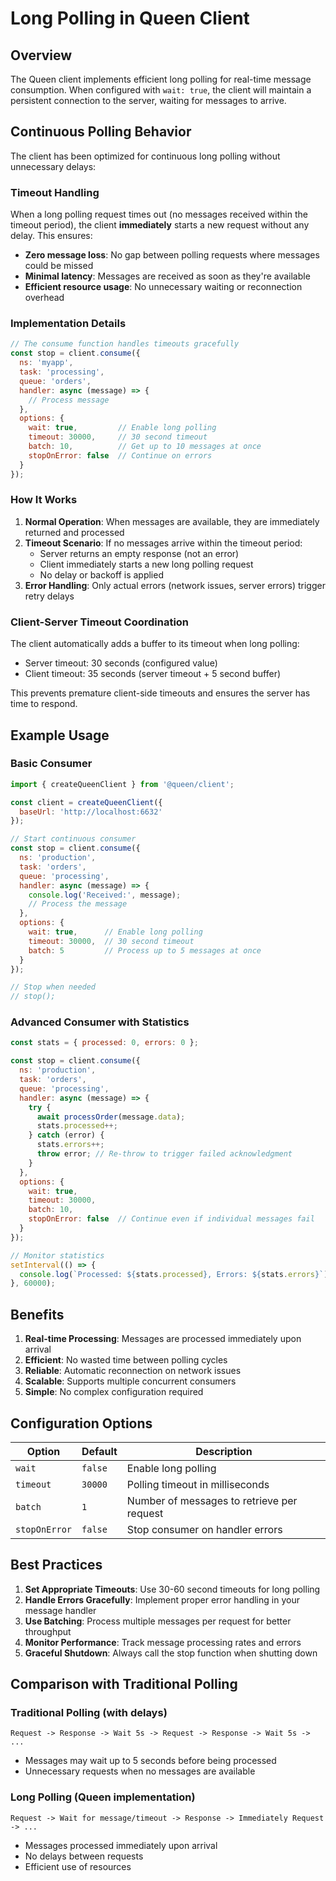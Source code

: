 # Long Polling in Queen Client

## Overview

The Queen client implements efficient long polling for real-time message consumption. When configured with `wait: true`, the client will maintain a persistent connection to the server, waiting for messages to arrive.

## Continuous Polling Behavior

The client has been optimized for continuous long polling without unnecessary delays:

### Timeout Handling

When a long polling request times out (no messages received within the timeout period), the client **immediately** starts a new request without any delay. This ensures:

- **Zero message loss**: No gap between polling requests where messages could be missed
- **Minimal latency**: Messages are received as soon as they're available
- **Efficient resource usage**: No unnecessary waiting or reconnection overhead

### Implementation Details

```javascript
// The consume function handles timeouts gracefully
const stop = client.consume({
  ns: 'myapp',
  task: 'processing',
  queue: 'orders',
  handler: async (message) => {
    // Process message
  },
  options: {
    wait: true,         // Enable long polling
    timeout: 30000,     // 30 second timeout
    batch: 10,          // Get up to 10 messages at once
    stopOnError: false  // Continue on errors
  }
});
```

### How It Works

1. **Normal Operation**: When messages are available, they are immediately returned and processed
2. **Timeout Scenario**: If no messages arrive within the timeout period:
   - Server returns an empty response (not an error)
   - Client immediately starts a new long polling request
   - No delay or backoff is applied
3. **Error Handling**: Only actual errors (network issues, server errors) trigger retry delays

### Client-Server Timeout Coordination

The client automatically adds a buffer to its timeout when long polling:
- Server timeout: 30 seconds (configured value)
- Client timeout: 35 seconds (server timeout + 5 second buffer)

This prevents premature client-side timeouts and ensures the server has time to respond.

## Example Usage

### Basic Consumer

```javascript
import { createQueenClient } from '@queen/client';

const client = createQueenClient({
  baseUrl: 'http://localhost:6632'
});

// Start continuous consumer
const stop = client.consume({
  ns: 'production',
  task: 'orders',
  queue: 'processing',
  handler: async (message) => {
    console.log('Received:', message);
    // Process the message
  },
  options: {
    wait: true,      // Enable long polling
    timeout: 30000,  // 30 second timeout
    batch: 5         // Process up to 5 messages at once
  }
});

// Stop when needed
// stop();
```

### Advanced Consumer with Statistics

```javascript
const stats = { processed: 0, errors: 0 };

const stop = client.consume({
  ns: 'production',
  task: 'orders',
  queue: 'processing',
  handler: async (message) => {
    try {
      await processOrder(message.data);
      stats.processed++;
    } catch (error) {
      stats.errors++;
      throw error; // Re-throw to trigger failed acknowledgment
    }
  },
  options: {
    wait: true,
    timeout: 30000,
    batch: 10,
    stopOnError: false  // Continue even if individual messages fail
  }
});

// Monitor statistics
setInterval(() => {
  console.log(`Processed: ${stats.processed}, Errors: ${stats.errors}`);
}, 60000);
```

## Benefits

1. **Real-time Processing**: Messages are processed immediately upon arrival
2. **Efficient**: No wasted time between polling cycles
3. **Reliable**: Automatic reconnection on network issues
4. **Scalable**: Supports multiple concurrent consumers
5. **Simple**: No complex configuration required

## Configuration Options

| Option | Default | Description |
|--------|---------|-------------|
| `wait` | `false` | Enable long polling |
| `timeout` | `30000` | Polling timeout in milliseconds |
| `batch` | `1` | Number of messages to retrieve per request |
| `stopOnError` | `false` | Stop consumer on handler errors |

## Best Practices

1. **Set Appropriate Timeouts**: Use 30-60 second timeouts for long polling
2. **Handle Errors Gracefully**: Implement proper error handling in your message handler
3. **Use Batching**: Process multiple messages per request for better throughput
4. **Monitor Performance**: Track message processing rates and errors
5. **Graceful Shutdown**: Always call the stop function when shutting down

## Comparison with Traditional Polling

### Traditional Polling (with delays)
```
Request -> Response -> Wait 5s -> Request -> Response -> Wait 5s -> ...
```
- Messages may wait up to 5 seconds before being processed
- Unnecessary requests when no messages are available

### Long Polling (Queen implementation)
```
Request -> Wait for message/timeout -> Response -> Immediately Request -> ...
```
- Messages processed immediately upon arrival
- No delays between requests
- Efficient use of resources

